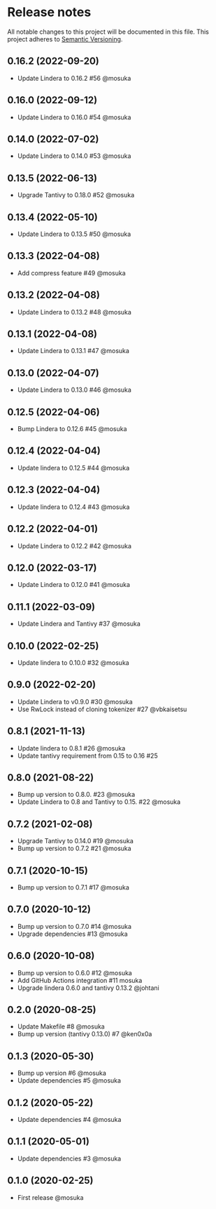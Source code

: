 # Release notes
All notable changes to this project will be documented in this file.
This project adheres to [Semantic Versioning](http://semver.org/).

## 0.16.2 (2022-09-20)
- Update Lindera to 0.16.2 #56 @mosuka

## 0.16.0 (2022-09-12)
- Update Lindera to 0.16.0 #54 @mosuka

## 0.14.0 (2022-07-02)
- Update Lindera to 0.14.0 #53 @mosuka

## 0.13.5 (2022-06-13)
- Upgrade Tantivy to 0.18.0 #52 @mosuka

## 0.13.4 (2022-05-10)
- Update Lindera to 0.13.5 #50 @mosuka

## 0.13.3 (2022-04-08)
- Add compress feature #49 @mosuka

## 0.13.2 (2022-04-08)
- Update Lindera to 0.13.2 #48 @mosuka

## 0.13.1 (2022-04-08)
- Update Lindera to 0.13.1 #47 @mosuka

## 0.13.0 (2022-04-07)
- Update Lindera to 0.13.0 #46 @mosuka

## 0.12.5 (2022-04-06)
- Bump Lindera to 0.12.6 #45 @mosuka

## 0.12.4 (2022-04-04)
- Update lindera to 0.12.5 #44 @mosuka

## 0.12.3 (2022-04-04)
- Update lindera to 0.12.4 #43 @mosuka

## 0.12.2 (2022-04-01)
- Update Lindera to 0.12.2 #42 @mosuka

## 0.12.0 (2022-03-17)
- Update Lindera to 0.12.0 #41 @mosuka

## 0.11.1 (2022-03-09)
- Update Lindera and Tantivy #37 @mosuka

## 0.10.0 (2022-02-25)
- Update lindera to 0.10.0 #32 @mosuka

## 0.9.0 (2022-02-20)
- Update Lindera to v0.9.0 #30 @mosuka
- Use RwLock instead of cloning tokenizer #27 @vbkaisetsu

## 0.8.1 (2021-11-13)
- Update lindera to 0.8.1 #26 @mosuka
- Update tantivy requirement from 0.15 to 0.16 #25

## 0.8.0 (2021-08-22)
- Bump up version to 0.8.0. #23 @mosuka
- Update Lindera to 0.8 and Tantivy to 0.15. #22 @mosuka

## 0.7.2 (2021-02-08)
- Upgrade Tantivy to 0.14.0 #19 @mosuka
- Bump up version to 0.7.2 #21 @mosuka

## 0.7.1 (2020-10-15)
- Bump up version to 0.7.1 #17 @mosuka 

## 0.7.0 (2020-10-12)
- Bump up version to 0.7.0 #14 @mosuka
- Upgrade dependencies #13 @mosuka

## 0.6.0 (2020-10-08)
- Bump up version to 0.6.0 #12 @mosuka
- Add GitHub Actions integration #11 mosuka
- Upgrade lindera 0.6.0 and tantivy 0.13.2 @johtani 

## 0.2.0 (2020-08-25)
- Update Makefile #8 @mosuka
- Bump up version (tantivy 0.13.0) #7 @ken0x0a

## 0.1.3 (2020-05-30)
- Bump up version #6 @mosuka
- Update dependencies #5 @mosuka

## 0.1.2 (2020-05-22)
- Update dependencies #4 @mosuka

## 0.1.1 (2020-05-01)
- Update dependencies #3 @mosuka

## 0.1.0 (2020-02-25)
- First release @mosuka
